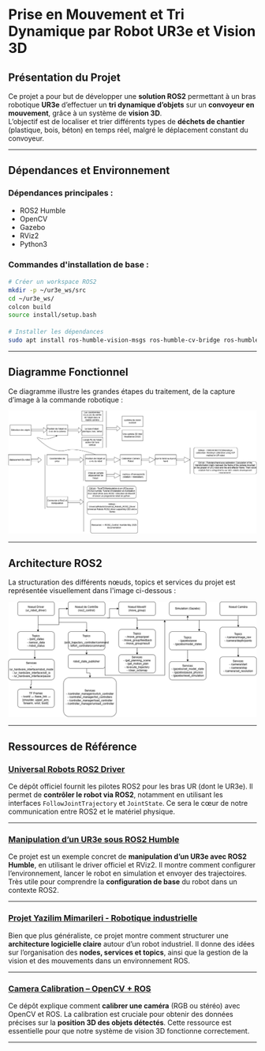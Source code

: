 # Prise en Mouvement et Tri Dynamique par Robot UR3e et Vision 3D

## Présentation du Projet

Ce projet a pour but de développer une **solution ROS2** permettant à un bras robotique **UR3e** d’effectuer un **tri dynamique d’objets** sur un **convoyeur en mouvement**, grâce à un système de **vision 3D**.  
L’objectif est de localiser et trier différents types de **déchets de chantier** (plastique, bois, béton) en temps réel, malgré le déplacement constant du convoyeur.

---

## Dépendances et Environnement

### Dépendances principales :

- ROS2 Humble
- OpenCV
- Gazebo
- RViz2
- Python3

### Commandes d'installation de base :

```bash
# Créer un workspace ROS2
mkdir -p ~/ur3e_ws/src
cd ~/ur3e_ws/
colcon build
source install/setup.bash

# Installer les dépendances
sudo apt install ros-humble-vision-msgs ros-humble-cv-bridge ros-humble-image-transport python3-opencv

```
--- 


## Diagramme Fonctionnel

Ce diagramme illustre les grandes étapes du traitement, de la capture d’image à la commande robotique :

![Diagramme Fonctionnel](diagramme.png)

---

## Architecture ROS2

La structuration des différents nœuds, topics et services du projet est représentée visuellement dans l'image ci-dessous :

![Architecture ROS2](archi.png)

---

## Ressources de Référence

### [Universal Robots ROS2 Driver](https://github.com/UniversalRobots/Universal_Robots_ROS2_Driver)

Ce dépôt officiel fournit les pilotes ROS2 pour les bras UR (dont le UR3e). Il permet de **contrôler le robot via ROS2**, notamment en utilisant les interfaces `FollowJointTrajectory` et `JointState`. Ce sera le cœur de notre communication entre ROS2 et le matériel physique.

---

### [Manipulation d’un UR3e sous ROS2 Humble](https://github.com/TocaFR/Manipulation-d-un-UR3e-sous-ROS2-Humble)

Ce projet est un exemple concret de **manipulation d’un UR3e avec ROS2 Humble**, en utilisant le driver officiel et RViz2. Il montre comment configurer l’environnement, lancer le robot en simulation et envoyer des trajectoires. Très utile pour comprendre la **configuration de base** du robot dans un contexte ROS2.

---

### [Projet Yazilim Mimarileri - Robotique industrielle](https://github.com/hkutluca/yazilimmimarileri/tree/master)

Bien que plus généraliste, ce projet montre comment structurer une **architecture logicielle claire** autour d’un robot industriel. Il donne des idées sur l’organisation des **nodes, services et topics**, ainsi que la gestion de la vision et des mouvements dans un environnement ROS.

---

### [Camera Calibration – OpenCV + ROS](https://github.com/niconielsen32/camera-calibration/tree/main)

Ce dépôt explique comment **calibrer une caméra** (RGB ou stéréo) avec OpenCV et ROS. La calibration est cruciale pour obtenir des données précises sur la **position 3D des objets détectés**. Cette ressource est essentielle pour que notre système de vision 3D fonctionne correctement.

---


